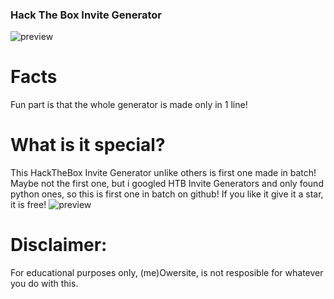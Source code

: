 ### Hack The Box Invite Generator
![preview](look.gif)

# Facts
Fun part is that the whole generator is made only in 1 line!

# What is it special?
This HackTheBox Invite Generator unlike others is first one made in batch!
Maybe not the first one, but i googled HTB Invite Generators and only found python ones, so this is first one in batch on github!
If you like it give it a star, it is free!
![preview](others.png)


# Disclaimer:
For educational purposes only, (me)Owersite, is not resposible for whatever you do with this.
